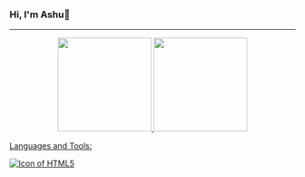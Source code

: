 ### Hi, I'm Ashu👋
<hr>
<img src=""
<img src="![image](https://user-images.githubusercontent.com/114599753/220332736-31785299-f992-4247-84ef-2e3118af6a12.png)">
<div align="center">  
  <a href="https://github.com/ashuyadav0">  
    <img height="165em" src="https://github-readme-stats.vercel.app/api?username=ashuyadav0&show_icons=truecount_private=true&locale=es&custom_title=My%20GitHub%20Stats"/>  
    <img height="165em" src="https://github-readme-stats.vercel.app/api/top-langs/?username=emagrina&layout=compact&langs_count=10"/>
</div>

Languages and Tools:

<!--
**ashuyadav0/ashuyadav0** is a ✨ _special_ ✨ repository because its `README.md` (this file) appears on your GitHub profile.

Here are some ideas to get you started:

- 🔭 I’m currently working on ...
- 🌱 I’m currently learning ...
- 👯 I’m looking to collaborate on ...
- 🤔 I’m looking for help with ...
- 💬 Ask me about ...
- 📫 How to reach me: ...
- 😄 Pronouns: ...
- ⚡ Fun fact: ...
-->
<img align="center" alt="Icon of HTML5" src="https://skillicons.dev/icons?i=angular,arduino,bootstrap,cs,css,discord,docker,dotnet,eclipse,figma,git,html,java,jenkins,jquery,laravel,linkedin,linux,mysql,nginx,nodejs,php,postgres,react,sass,vscode,wordpress&theme=dark&perline=11">
